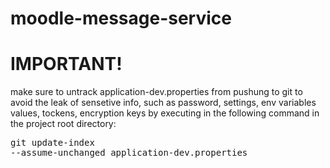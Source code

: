 # moodle-message-service

# IMPORTANT!
make sure to untrack application-dev.properties from pushung to git to avoid the leak of sensetive info, such as 
password, 
settings, 
env variables values, 
tockens,
encryption keys
by executing in the following command in the project root directory:
    <pre>git update-index --assume-unchanged application-dev.properties</pre>

